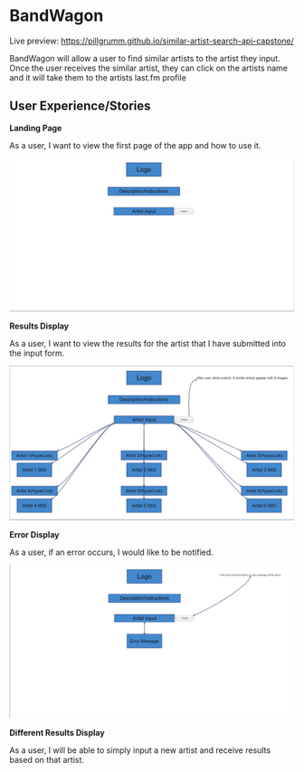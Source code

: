 # BandWagon

Live preview: https://pillgrumm.github.io/similar-artist-search-api-capstone/

BandWagon will allow a user to find similar artists to the artist they input. Once the user receives the similar artist, they can click on the artists name and it will take them to the artists last.fm profile

## User Experience/Stories

**Landing Page**

As a user, I want to view the first page of the app and how to use it.

![Landing Page Design](github-images/landing-page.jpg)

**Results Display**

As a user, I want to view the results for the artist that I have submitted into the input form.

![Results](github-images/results-page.jpg)

**Error Display**

As a user, if an error occurs, I would like to be notified.

![Error Message](github-images/error-page.jpg)

**Different Results Display**

As a user, I will be able to simply input a new artist and receive results based on that artist.